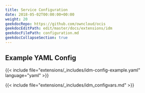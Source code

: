 ```yaml
---
title: Service Configuration
date: 2018-05-02T00:00:00+00:00
weight: 20
geekdocRepo: https://github.com/owncloud/ocis
geekdocEditPath: edit/master/docs/extensions/idm
geekdocFilePath: configuration.md
geekdocCollapseSection: true
---
```


## Example YAML Config

{{< include file="extensions/_includes/idm-config-example.yaml"  language="yaml" >}}

{{< include file="extensions/_includes/idm_configvars.md" >}}